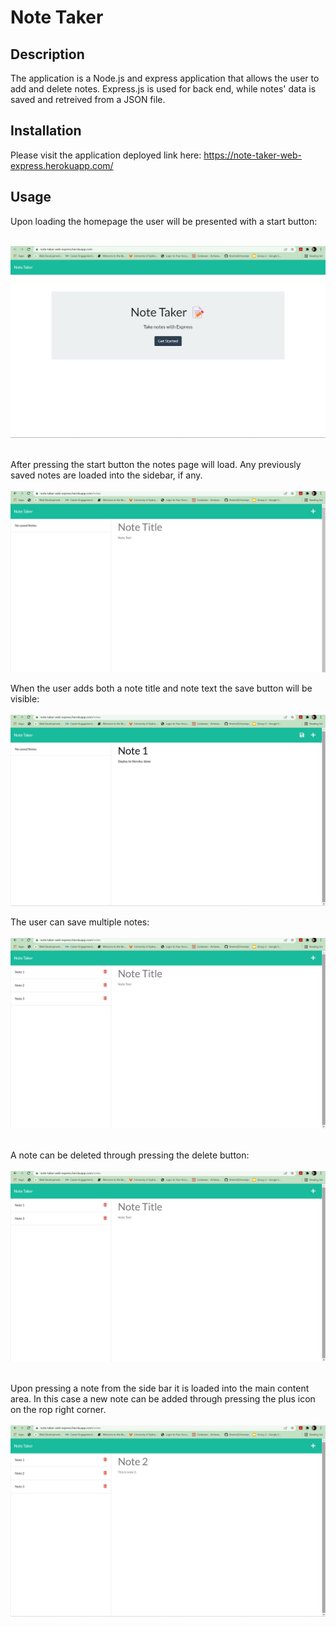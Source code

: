 # Note Taker

## Description

The application is a Node.js and express application that allows the user to add and delete notes. Express.js is used for back end, while notes' data is saved and retreived from a JSON file.

## Installation

Please visit the application deployed link here: https://note-taker-web-express.herokuapp.com/

## Usage

Upon loading the homepage the user will be presented with a start button:<br><br>

![alt text](./public/assets/images/screenshot1.jpg)<br><br>

After pressing the start button the notes page will load. Any previously saved notes are loaded into the sidebar, if any. <br><br>
![alt text](./public/assets/images/screenshot2.jpg)

When the user adds both a note title and note text the save button will be visible:<br><br>
![alt text](./public/assets/images/screenshot3.jpg)

The user can save multiple notes:<br><br>
![alt text](./public/assets/images/screenshot4.jpg)<br><br>

A note can be deleted through pressing the delete button:<br><br>
![alt text](./public/assets/images/screenshot6.jpg)<br><br>

Upon pressing a note from the side bar it is loaded into the main content area. In this case a new note can be added through pressing the plus icon on the rop right corner.<br><br>
![alt text](./public/assets/images/screenshot5.jpg)
